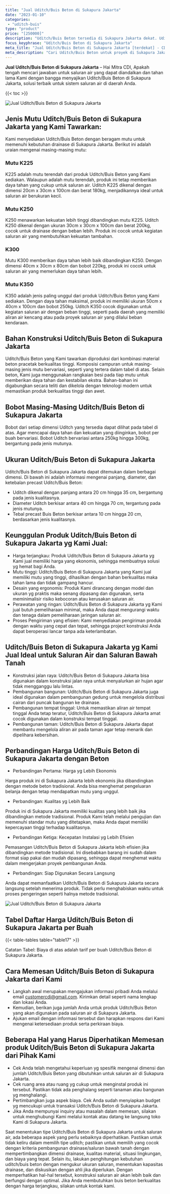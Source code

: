 ```yaml
---
title: "Jual Uditch/Buis Beton di Sukapura Jakarta"
date: "2023-01-10"
categories:
 - "uditch-buis"
type: "product"
price: "[250000]"
description: "Uditch/Buis Beton tersedia di Sukapura Jakarta dekat. Uditch/Buis Beton ini umumnya digunakan dalam proyek konstruksi sebagai drainase yang handal dan optimal. Kontak kami untuk mendapatkan lebih lanjut."
focus_keyphrase: "Uditch/Buis Beton di Sukapura Jakarta"
meta_title: "Jual Uditch/Buis Beton di Sukapura Jakarta [terdekat] - CDI"
meta_description: "Cari Uditch/Buis Beton untuk proyek di Sukapura Jakarta? Kami menawarkan Uditch/Buis Beton berkualitas untuk konstruksi drainase. Dapatkan penawaran terbaik sekarang."
---
```


**Jual Uditch/Buis Beton di Sukapura Jakarta** – Hai Mitra CDI, Apakah tengah mencari jawaban untuk saluran air yang dapat diandalkan dan tahan lama Kami dengan bangga menyajikan Uditch/Buis Beton di Sukapura Jakarta, solusi terbaik untuk sistem saluran air di daerah Anda.

{{< toc >}}

![Jual Uditch/Buis Beton di Sukapura Jakarta](/images/uditch-buis/uditch-beton-17.jpg)

## Jenis Mutu Uditch/Buis Beton di Sukapura Jakarta yang Kami Tawarkan:

Kami menyediakan Uditch/Buis Beton dengan beragam mutu untuk memenuhi kebutuhan drainase di Sukapura Jakarta. Berikut ini adalah uraian mengenai masing-masing mutu:

### Mutu K225

K225 adalah mutu terendah dari produk Uditch/Buis Beton yang Kami sediakan. Walaupun adalah mutu terendah, produk ini tetap memberikan daya tahan yang cukup untuk saluran air. Uditch K225 dikenal dengan dimensi 20cm x 30cm x 100cm dan berat 180kg, menjadikannya ideal untuk saluran air berukuran kecil.

### Mutu K250

K250 menawarkan kekuatan lebih tinggi dibandingkan mutu K225. Uditch K250 dikenal dengan ukuran 30cm x 30cm x 100cm dan berat 200kg, cocok untuk drainase dengan beban lebih. Produk ini cocok untuk kegiatan saluran air yang membutuhkan kekuatan tambahan.

### K300

Mutu K300 memberikan daya tahan lebih baik dibandingkan K250. Dengan dimensi 40cm x 30cm x 80cm dan bobot 220kg, produk ini cocok untuk saluran air yang memerlukan daya tahan lebih.

### Mutu K350

K350 adalah jenis paling unggul dari produk Uditch/Buis Beton yang Kami sediakan. Dengan daya tahan maksimal, produk ini memiliki ukuran 50cm x 40cm x 100cm dan bobot 250kg. Uditch K350 cocok digunakan untuk kegiatan saluran air dengan beban tinggi, seperti pada daerah yang memiliki aliran air kencang atau pada proyek saluran air yang dilalui beban kendaraan.

## Bahan Konstruksi Uditch/Buis Beton di Sukapura Jakarta

Uditch/Buis Beton yang Kami tawarkan diproduksi dari kombinasi material beton pracetak berkualitas tinggi. Komposisi campuran untuk masing-masing jenis mutu bervariasi, seperti yang tertera dalam tabel di atas. Selain beton, Kami juga menggunakan rangkaian besi pada tiap mutu untuk memberikan daya tahan dan kestabilan ekstra. Bahan-bahan ini digabungkan secara teliti dan dikelola dengan teknologi modern untuk memastikan produk berkualitas tinggi dan awet.

## Bobot Masing-Masing Uditch/Buis Beton di Sukapura Jakarta

Bobot dari setiap dimensi Uditch yang tersedia dapat dilihat pada tabel di atas. Agar mencapai daya tahan dan kekuatan yang diinginkan, bobot per buah bervariasi. Bobot Uditch bervariasi antara 250kg hingga 300kg, bergantung pada jenis mutunya.

## Ukuran Uditch/Buis Beton di Sukapura Jakarta

Uditch/Buis Beton di Sukapura Jakarta dapat ditemukan dalam berbagai dimensi. Di bawah ini adalah informasi mengenai panjang, diameter, dan ketebalan precast Uditch/Buis Beton:

*   Uditch dikenal dengan panjang antara 20 cm hingga 35 cm, bergantung pada jenis kualitasnya.
*   Diameter Uditch berkisar antara 40 cm hingga 70 cm, tergantung pada jenis mutunya.
*   Tebal precast Buis Beton berkisar antara 10 cm hingga 20 cm, berdasarkan jenis kualitasnya.

## Keunggulan Produk Uditch/Buis Beton di Sukapura Jakarta yg Kami Jual:

*   Harga terjangkau: Produk Uditch/Buis Beton di Sukapura Jakarta yg Kami jual memiliki harga yang ekonomis, sehingga membuatnya solusi yg hemat bagi Anda.
*   Mutu tinggi: Uditch/Buis Beton di Sukapura Jakarta yang Kami jual memiliki mutu yang tinggi, dihasilkan dengan bahan berkualitas maka tahan lama dan tidak gampang hancur.
*   Desain yang ergonomis: Produk Kami dirancang dengan model dan ukuran yg praktis maka senang dipasang dan digunakan, serta meminimalisir risiko kebocoran atau kerusakan saluran air.
*   Perawatan yang ringan: Uditch/Buis Beton di Sukapura Jakarta yg Kami jual butuh pemeliharaan minimal, maka Anda dapat mengurangi waktu dan tenaga dalam pemeliharaan jaringan saluran air.
*   Proses Pengiriman yang efisien: Kami menyediakan pengiriman produk dengan waktu yang cepat dan tepat, sehingga project konstruksi Anda dapat beroperasi lancar tanpa ada keterlambatan.

## Uditch/Buis Beton di Sukapura Jakarta yg Kami Jual Ideal untuk Saluran Air dan Saluran Bawah Tanah

*   Konstruksi jalan raya: Uditch/Buis Beton di Sukapura Jakarta bisa digunakan dalam konstruksi jalan raya untuk menyalurkan air hujan agar tidak mengganggu lalu lintas.
*   Pembangunan bangunan: Uditch/Buis Beton di Sukapura Jakarta juga ideal digunakan dalam pembangunan gedung untuk mengelola distribusi cairan dari puncak bangunan ke drainase.
*   Pembangunan tempat tinggal: Untuk memastikan aliran air tempat tinggal Anda tetap teratur, Uditch/Buis Beton di Sukapura Jakarta amat cocok digunakan dalam konstruksi tempat tinggal.
*   Pembangunan taman: Uditch/Buis Beton di Sukapura Jakarta dapat membantu mengelola aliran air pada taman agar tetap menarik dan dipelihara kebersihan.

## Perbandingan Harga Uditch/Buis Beton di Sukapura Jakarta dengan Beton

*   Perbandingan Pertama: Harga yg Lebih Ekonomis

Harga produk ini di Sukapura Jakarta lebih ekonomis jika dibandingkan dengan metode beton tradisional. Anda bisa menghemat pengeluaran belanja dengan tetap mendapatkan mutu yang unggul.
*   Perbandingan: Kualitas yg Lebih Baik

Produk ini di Sukapura Jakarta memiliki kualitas yang lebih baik jika dibandingkan metode tradisional. Produk Kami telah melalui pengujian dan memenuhi standar mutu yang ditetapkan, maka Anda dapat memiliki kepercayaan tinggi terhadap kualitasnya.
*   Perbandingan Ketiga: Kecepatan Instalasi yg Lebih Efisien

Pemasangan Uditch/Buis Beton di Sukapura Jakarta lebih efisien jika dibandingkan metode tradisional. Ini disebabkan barang ini sudah dalam format siap pakai dan mudah dipasang, sehingga dapat menghemat waktu dalam mengerjakan proyek pembangunan Anda.
*   Perbandingan: Siap Digunakan Secara Langsung

Anda dapat memanfaatkan Uditch/Buis Beton di Sukapura Jakarta secara langsung setelah menerima produk. Tidak perlu menghabiskan waktu untuk proses pengeringan seperti halnya metode tradisional.

![Jual Uditch/Buis Beton di Sukapura Jakarta](/images/uditch-buis/buis-beton-08.jpg)

## Tabel Daftar Harga Uditch/Buis Beton di Sukapura Jakarta per Buah

{{< table-tables table="table17" >}}

Catatan Tabel: Biaya di atas adalah tarif per buah Uditch/Buis Beton di Sukapura Jakarta.

## Cara Memesan Uditch/Buis Beton di Sukapura Jakarta dari Kami

*   Langkah awal merupakan mengajukan informasi pribadi Anda melalui email customercdi@gmail.com. Kirimkan detail seperti nama lengkap dan lokasi Anda.
*   Kemudian, berikan juga jumlah Anda untuk produk Uditch/Buis Beton yang akan digunakan pada saluran air di Sukapura Jakarta.
*   Ajukan email dengan informasi tersebut dan harapkan respons dari Kami mengenai ketersediaan produk serta perkiraan biaya.

## Beberapa Hal yang Harus Diperhatikan Memesan produk Uditch/Buis Beton di Sukapura Jakarta dari Pihak Kami

*   Cek Anda telah mengetahui keperluan yg spesifik mengenai dimensi dan jumlah Uditch/Buis Beton yang dibutuhkan untuk saluran air di Sukapura Jakarta.
*   Cek ruang area atau ruang yg cukup untuk menginstal produk ini tersebut. Pastikan tidak ada penghalang seperti tanaman atau bangunan yg menghalangi.
*   Pertimbangkan juga aspek biaya. Cek Anda sudah menyiapkan budget yg mencukupi untuk transaksi Uditch/Buis Beton di Sukapura Jakarta.
*   Jika Anda mempunyai inquiry atau masalah dalam memesan, silakan untuk menghubungi Kami melalui kontak atau datang ke langsung toko Kami di Sukapura Jakarta.

Saat menentukan tipe Uditch/Buis Beton di Sukapura Jakarta untuk saluran air, ada beberapa aspek yang perlu sebaiknya diperhatikan. Pastikan untuk tidak keliru dalam memilih tipe uditch; pastikan untuk memilih yang cocok dengan kriteria pembangunan drainase/saluran bawah tanah dengan mempertimbangkan dimensi drainase, kualitas material, situasi lingkungan, dan biaya yang tepat. Selain itu, lakukan penghitungan kebutuhan uditch/buis beton dengan mengukur ukuran saluran, menentukan kapasitas drainase, dan diskusikan dengan ahli jika diperlukan. Dengan memperhatikan hal-hal tersebut, konstruksi saluran air akan lebih baik dan berfungsi dengan optimal. Jika Anda membutuhkan buis beton berkualitas dengan harga terjangkau, silakan untuk kontak kami.